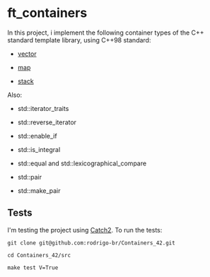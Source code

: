 # ft_containers

In this project, i implement the following container types of the C++ standard template library, using C++98 standard:

- [vector](https://cplusplus.com/reference/vector/vector/)

- [map](https://cplusplus.com/reference/map/map/)

- [stack](https://cplusplus.com/reference/stack/stack/)


Also:

- std::iterator_traits

- std::reverse_iterator

- std::enable_if

- std::is_integral

- std::equal and std::lexicographical_compare

- std::pair

- std::make_pair


## Tests

I'm testing the project using [Catch2](https://github.com/catchorg/Catch2).
To run the tests:

```
git clone git@github.com:rodrigo-br/Containers_42.git

cd Containers_42/src

make test V=True
```
